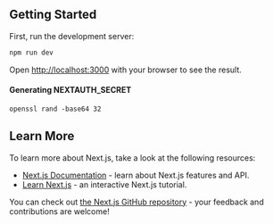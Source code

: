 ## Getting Started

First, run the development server:

```bash
npm run dev
```

Open [http://localhost:3000](http://localhost:3000) with your browser to see the result.

#### Generating NEXTAUTH_SECRET

`openssl rand -base64 32`

## Learn More

To learn more about Next.js, take a look at the following resources:

-   [Next.js Documentation](https://nextjs.org/docs) - learn about Next.js features and API.
-   [Learn Next.js](https://nextjs.org/learn) - an interactive Next.js tutorial.

You can check out [the Next.js GitHub repository](https://github.com/vercel/next.js) - your feedback and contributions are welcome!
